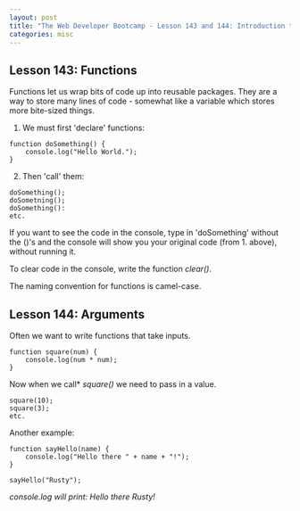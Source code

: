 ```yaml
---
layout: post
title: "The Web Developer Bootcamp - Lesson 143 and 144: Introduction to Functions and Arguments"
categories: misc
---
```


## Lesson 143: Functions

Functions let us wrap bits of code up into reusable packages.
They are a way to store many lines of code - somewhat like a variable which stores more bite-sized things.

1. We must first 'declare' functions:
```
function doSomething() {
    console.log("Hello World.");
}
```
2. Then 'call' them:
```
doSomething();
doSometning();
doSomething():
etc.
```

If you want to see the code in the console, type in 'doSomething' without the ()'s and the console will show you your original code (from 1. above), without running it.

To clear code in the console, write the function *clear()*.

The naming convention for functions is camel-case.


## Lesson 144: Arguments

Often we want to write functions that take inputs.
```
function square(num) {
    console.log(num * num);
}
```
Now when we call* *square()* we need to pass in a value.
```
square(10);
square(3);
etc.
```

Another example:
```
function sayHello(name) {
    console.log("Hello there " + name + "!");
}

sayHello("Rusty");
```

*console.log will print: Hello there Rusty!*